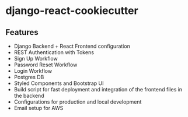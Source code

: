 # django-react-cookiecutter

## Features

* Django Backend + React Frontend configuration
* REST Authentication with Tokens
* Sign Up Workflow
* Password Reset Workflow
* Login Workflow
* Postgres DB
* Styled Components and Bootstrap UI
* Build script for fast deployment and integration of the frontend files in the backend
* Configurations for production and local development
* Email setup for AWS
